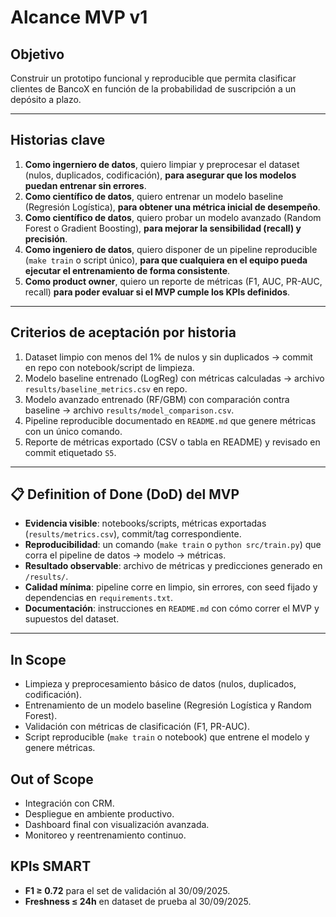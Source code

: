 # Alcance MVP v1

## Objetivo
Construir un prototipo funcional y reproducible que permita clasificar clientes de BancoX en función de la probabilidad de suscripción a un depósito a plazo.

---

## Historias clave
1. **Como ingerniero de datos**, quiero limpiar y preprocesar el dataset (nulos, duplicados, codificación), **para asegurar que los modelos puedan entrenar sin errores**.  
2. **Como científico de datos**, quiero entrenar un modelo baseline (Regresión Logística), **para obtener una métrica inicial de desempeño**.  
3. **Como científico de datos**, quiero probar un modelo avanzado (Random Forest o Gradient Boosting), **para mejorar la sensibilidad (recall) y precisión**.  
4. **Como ingeniero de datos**, quiero disponer de un pipeline reproducible (`make train` o script único), **para que cualquiera en el equipo pueda ejecutar el entrenamiento de forma consistente**.  
5. **Como product owner**, quiero un reporte de métricas (F1, AUC, PR-AUC, recall) **para poder evaluar si el MVP cumple los KPIs definidos**.  

---

## Criterios de aceptación por historia
1. Dataset limpio con menos del 1% de nulos y sin duplicados → commit en repo con notebook/script de limpieza.  
2. Modelo baseline entrenado (LogReg) con métricas calculadas → archivo `results/baseline_metrics.csv` en repo.  
3. Modelo avanzado entrenado (RF/GBM) con comparación contra baseline → archivo `results/model_comparison.csv`.  
4. Pipeline reproducible documentado en `README.md` que genere métricas con un único comando.  
5. Reporte de métricas exportado (CSV o tabla en README) y revisado en commit etiquetado `S5`.  

---

## 📋 Definition of Done (DoD) del MVP
- **Evidencia visible**: notebooks/scripts, métricas exportadas (`results/metrics.csv`), commit/tag correspondiente.  
- **Reproducibilidad**: un comando (`make train` o `python src/train.py`) que corra el pipeline de datos → modelo → métricas.  
- **Resultado observable**: archivo de métricas y predicciones generado en `/results/`.  
- **Calidad mínima**: pipeline corre en limpio, sin errores, con seed fijado y dependencias en `requirements.txt`.  
- **Documentación**: instrucciones en `README.md` con cómo correr el MVP y supuestos del dataset.

---

## In Scope
- Limpieza y preprocesamiento básico de datos (nulos, duplicados, codificación).
- Entrenamiento de un modelo baseline (Regresión Logística y Random Forest).
- Validación con métricas de clasificación (F1, PR-AUC).
- Script reproducible (`make train` o notebook) que entrene el modelo y genere métricas.

## Out of Scope
- Integración con CRM.
- Despliegue en ambiente productivo.
- Dashboard final con visualización avanzada.
- Monitoreo y reentrenamiento continuo.

## KPIs SMART
- **F1 ≥ 0.72** para el set de validación al 30/09/2025.
- **Freshness ≤ 24h** en dataset de prueba al 30/09/2025.
